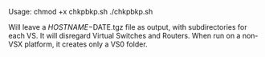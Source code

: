 Usage:
chmod +x chkpbkp.sh
./chkpbkp.sh

Will leave a $HOSTNAME-$DATE.tgz file as output, with subdirectories for each VS. It will disregard Virtual Switches and Routers.
When run on a non-VSX platform, it creates only a VS0 folder.
